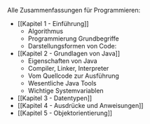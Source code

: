 Alle Zusammenfassungen für Programmieren: 
- [[Kapitel 1 - Einführung]]
	- Algorithmus
	- Programmierung Grundbegriffe
	- Darstellungsformen von Code:
- [[Kapitel 2 - Grundlagen von Java]]
	- Eigenschaften von Java
	- Compiler, Linker, Interpreter
	- Vom Quellcode zur Ausführung
	- Wesentliche Java Tools
	- Wichtige Systemvariablen
- [[Kapitel 3 - Datentypen]]
- [[Kapitel 4 - Ausdrücke und Anweisungen]]
- [[Kapitel 5 - Objektorientierung]]